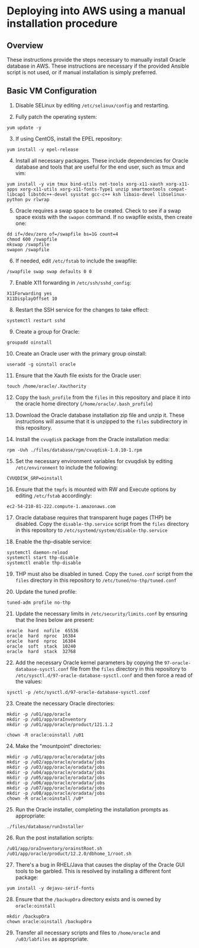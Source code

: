 # Deploying into AWS using a manual installation procedure

## Overview

These instructions provide the steps necessary to manually install Oracle database in AWS. These instructions are necessary if the provided Ansible script is not used, or if manual installation is simply preferred.

## Basic VM Configuration

1. Disable SELinux by editing `/etc/selinux/config` and restarting.

2. Fully patch the operating system: 
```
yum update -y
```

3. If using CentOS, install the EPEL repository: 
```
yum install -y epel-release
```

4. Install all necessary packages. These include dependencies for Oracle database and tools that are useful for the end user, such as tmux and vim: 
```
yum install -y vim tmux bind-utils net-tools xorg-x11-xauth xorg-x11-apps xorg-x11-utils xorg-x11-fonts-Type1 unzip smartmontools compat-libcap1 libstdc++-devel sysstat gcc-c++ ksh libaio-devel libselinux-python pv rlwrap
```

5. Oracle requires a swap space to be created. Check to see if a swap space exists with the `swapon` command. If no swapfile exists, then create one:
```
dd if=/dev/zero of=/swapfile bs=1G count=4
chmod 600 /swapfile
mkswap /swapfile
swapon /swapfile
``` 

6. If needed, edit `/etc/fstab` to include the swapfile:
```
/swapfile swap swap defaults 0 0
```

7. Enable X11 forwarding in `/etc/ssh/sshd_config`:
```
X11Forwarding yes
X11DisplayOffset 10
```

8. Restart the SSH service for the changes to take effect:
```
systemctl restart sshd
```

9. Create a group for Oracle: 
```
groupadd oinstall
```

10. Create an Oracle user with the primary group oinstall: 
```
useradd -g oinstall oracle
```

11. Ensure that the Xauth file exists for the Oracle user: 
```
touch /home/oracle/.Xauthority
```

12.  Copy the `bash_profile` from the `files` in this repository and place it into the oracle home directory (`/home/oracle/.bash_profile`)

13. Download the Oracle database installation zip file and unzip it. These instructions will assume that it is unzipped to the `files` subdirectory in this repository.

14. Install the `cvuqdisk` package from the Oracle installation media:
```
rpm -Uvh ./files/database/rpm/cvuqdisk-1.0.10-1.rpm
```

15. Set the necessary environment variables for cvuqdisk by editing `/etc/environment` to include the following:
```
CVUQDISK_GRP=oinstall
```

16. Ensure that the `tmpfs` is mounted with RW and Execute options by editing `/etc/fstab` accordingly:
```
ec2-54-210-81-222.compute-1.amazonaws.com
```

17. Oracle database requires that transparent huge pages (THP) be disabled. Copy the `disable-thp.service` script from the `files` directory in this repository to `/etc/systemd/system/disable-thp.service`

18. Enable the thp-disable service:
```
systemctl daemon-reload
systemctl start thp-disable
systemctl enable thp-disable
```

19. THP must also be disabled in tuned. Copy the `tuned.conf` script from the `files` directory in this repository to `/etc/tuned/no-thp/tuned.conf`

20. Update the tuned profile:
```
tuned-adm profile no-thp
```

21. Update the necessary limits in `/etc/security/limits.conf` by ensuring that the lines below are present:
```
oracle  hard  nofile  65536
oracle  hard  nproc  16384
oracle  hard  nproc  16384
oracle  soft  stack  10240
oracle  hard  stack  32768
```

22. Add the necessary Oracle kernel parameters by copying the `97-oracle-database-sysctl.conf` file from the `files` directory in this repository to `/etc/sysctl.d/97-oracle-database-sysctl.conf` and then force a read of the values:
```
sysctl -p /etc/sysctl.d/97-oracle-database-sysctl.conf
```

23. Create the necessary Oracle directories:
```
mkdir -p /u01/app/oracle
mkdir -p /u01/app/oraInventory
mkdir -p /u01/app/oracle/product/121.1.2

chown -R oracle:oinstall /u01
```

24. Make the "mountpoint" directories:
```
mkdir -p /u01/app/oracle/oradata/jobs
mkdir -p /u02/app/oracle/oradata/jobs
mkdir -p /u03/app/oracle/oradata/jobs
mkdir -p /u04/app/oracle/oradata/jobs
mkdir -p /u05/app/oracle/oradata/jobs
mkdir -p /u06/app/oracle/oradata/jobs
mkdir -p /u07/app/oracle/oradata/jobs
mkdir -p /u08/app/oracle/oradata/jobs
chown -R oracle:oinstall /u0*
```

25. Run the Oracle installer, completing the installation prompts as appropriate:
```
./files/database/runInstaller
```

26. Run the post installation scripts:
```
/u01/app/oraInventory/orainstRoot.sh
/u01/app/oracle/product/12.2.0/dbhome_1/root.sh
```

27. There's a bug in RHEL/Java that causes the display of the Oracle GUI tools to be garbled. This is resolved by installing a different font package:
```
yum install -y dejavu-serif-fonts
```

28. Ensure that the `/backupOra` directory exists and is owned by `oracle:oinstall`
```
mkdir /backupOra
chown oracle:oinstall /backupOra
```

29. Transfer all necessary scripts and files to `/home/oracle` and `/u03/labfiles` as appropriate.